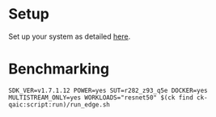 # Setup
Set up your system as detailed [here](https://github.com/krai/ck-qaic/blob/main/script/setup.docker/README.md).

# Benchmarking
```
SDK_VER=v1.7.1.12 POWER=yes SUT=r282_z93_q5e DOCKER=yes MULTISTREAM_ONLY=yes WORKLOADS="resnet50" $(ck find ck-qaic:script:run)/run_edge.sh
```
